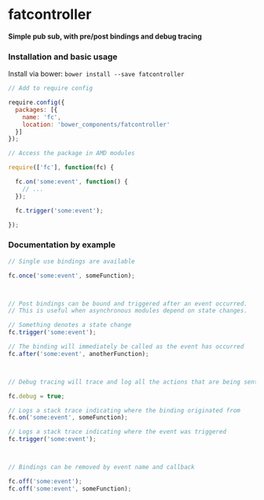 fatcontroller
=============

**Simple pub sub, with pre/post bindings and debug tracing**

### Installation and basic usage

Install via bower: `bower install --save fatcontroller`

```javascript
// Add to require config

require.config({
  packages: [{
    name: 'fc',
    location: 'bower_components/fatcontroller'
  }]
});
```

```javascript
// Access the package in AMD modules

require(['fc'], function(fc) {

  fc.on('some:event', function() {
    // ...
  });

  fc.trigger('some:event');

});
```

### Documentation by example

```javascript
// Single use bindings are available

fc.once('some:event', someFunction);



// Post bindings can be bound and triggered after an event occurred.
// This is useful when asynchronous modules depend on state changes.

// Something denotes a state change
fc.trigger('some:event');

// The binding will immediately be called as the event has occurred
fc.after('some:event', anotherFunction);



// Debug tracing will trace and log all the actions that are being sent through fatcontroller

fc.debug = true;

// Logs a stack trace indicating where the binding originated from
fc.on('some:event', someFunction);

// Logs a stack trace indicating where the event was triggered
fc.trigger('some:event');



// Bindings can be removed by event name and callback

fc.off('some:event');
fc.off('some:event', someFunction);
```
